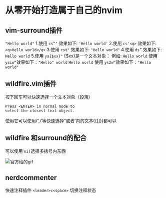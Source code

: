 # 从零开始打造属于自己的nvim
## vim-surround插件
`"Hello world"`
1.使用 `cs”‘` 效果如下:
`'Hello world'`
2.使用 `cs'<q>` 效果如下:
`<q>Hello world</q>`
3.使用 `cst"`  效果如下:
`"Hello world"`
4.使用 `ds”` 效果如下:
`Hello world`
5.使用 `ys{$xx}"` {$xx}是一个文本对象：
例如: 
`Hello world` 使用 `ysiw“`效果如下：`"Hello" world`
`Hello world` 使用 `ys2w“`效果如下：`"Hello world"`
## wildfire.vim插件
按下回车可以快速选择一个文本对象（段落)
```
Press <ENTER> in normal mode to 
select the closest text object.
```
使用它可以使用i”,i'等快速选择“或者’内的文本({[]})都可以
## wildfire 和surround的配合

可以使用 `ni)`选择多括号内东西

![官方给的gif](https://raw.githubusercontent.com/gcmt/wildfire.vim/master/_assets/preview.gif)

## nerdcommenter
快速注释插件
`<leader>c<space>` 切换注释状态
